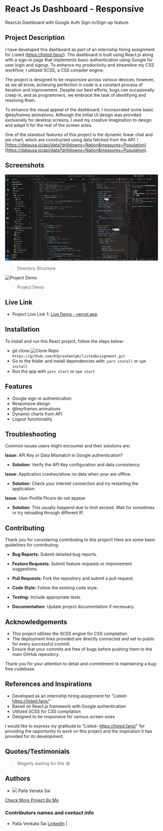 # React Js Dashboard - Responsive

ReactJs Dashboard with Google Auth Sign-in/Sign-up feature.

## Project Description

I have developed this dashboard as part of an internship hiring assignment for Listed (https://listed.fans/). The dashboard is built using React.js along with a sign-in page that implements basic authentication using Google for user login and signup. To enhance my productivity and streamline my CSS workflow, I utilized SCSS, a CSS compiler engine.

The project is designed to be responsive across various devices; however, as we all know, achieving perfection in code is a constant process of iteration and improvement. Despite our best efforts, bugs can occasionally creep in, and as programmers, we embrace the task of identifying and resolving them.

To enhance the visual appeal of the dashboard, I incorporated some basic @keyframes animations. Although the initial UI design was provided exclusively for desktop screens, I used my creative imagination to design and adapt it for the rest of the screen sizes.

One of the standout features of this project is the dynamic linear chat and pie chart, which are constructed using data fetched from the API: ![https://datausa.io/api/data?drilldowns=Nation&measures=Population](https://datausa.io/api/data?drilldowns=Nation&measures=Population).


## Screenshots

![Directory Structure](https://github.com/03prashantpk/listedAssignment/blob/master/public/screenshot1.JPG)

> Directory Structure


![Project Demo](https://github.com/03prashantpk/listedAssignment/blob/master/public/screenshot2.gif.gif)

> Project Demo

## Live Link

- Project Live Link 1: [Live Demo - vercel.app](https://listed-assignment-navy.vercel.app/)


## Installation

To install and run this React project, follow the steps below:
- git clone ![Clone Repo](https://github.com/03prashantpk/listedAssignment.git) `https://github.com/03prashantpk/listedAssignment.git`
- Go to the folder and install dependencies with: `yarn install` or `npm install`
- Run the app with `yarn start` or `npm start`


## Features
- Google sign-in authentication
- Responsive design
- @keyframes animations
- Dynamic charts from API
- Logout functionality

## Troubleshooting

Common issues users might encounter and their solutions are:

**Issue**: API Key or Data Mismatch in Google authentication?

- **Solution**:  Verify the API Key configuration and data consistency.

**Issue**: Application crashes/show no data when your are offline.

- **Solution**: Check your internet connection and try restarting the application.

**Issue**: User Profile Picure do not appear.

- **Solution**: This usually happend due to limit exceed. Wait for sometimes or try reloading through different IP.


## Contributing

Thank you for considering contributing to this project! Here are some basic guidelines for contributing:

- **Bug Reports:** Submit detailed bug reports.

- **Feature Requests:** Submit feature requests or improvement suggestions.

- **Pull Requests:** Fork the repository and submit a pull request.

- **Code Style:** Follow the existing code style.

- **Testing:** Include appropriate tests.

- **Documentation:** Update project documentation if necessary.


## Acknowledgements
- This project utilizes the SCSS engine for CSS compilation.
- The deployment links provided are directly connected and set to public for every successful commit.
- Ensure that your commits are free of bugs before pushing them to the main GitHub repository.

Thank you for your attention to detail and commitment to maintaining a bug-free codebase.


## References and Inspirations

- Developed as an internship hiring assignment for "Listed- https://listed.fans/"
- Based on React.js framework with Google authentication
- Utilized SCSS for CSS compilation
- Designed to be responsive for various screen sizes

I would like to express my gratitude to "Listed- https://listed.fans/" for providing the opportunity to work on this project and the inspiration it has provided for its development.


## Quotes/Testimonials

> Wagerly waiting for this 😃


## Authors

- <img src="https://avatars.githubusercontent.com/u/72677771?v=4" width="50px">  Palla Venata Sai 


[Check More Project By Me](https://github.com/venkatsaipalla?tab=repositories)


### Contributors names and contact info

-   Palla Venkata Sai [LinkedIn](https://www.linkedin.com/in/palla-venkata-sai/) |